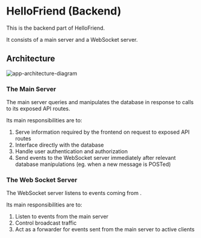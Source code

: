 # HelloFriend (Backend)

This is the backend part of HelloFriend.

It consists of a main server and a WebSocket server.

## Architecture

![app-architecture-diagram](https://user-images.githubusercontent.com/23531034/170530138-fdb6688d-1a99-44ba-a623-dd01e0e73b51.png)

### The Main Server

The main server queries and manipulates the database in response to calls to its exposed API routes.

Its main responsibilities are to:
1) Serve information required by the frontend on request to exposed API routes
2) Interface directly with the database
3) Handle user authentication and authorization
4) Send events to the WebSocket server immediately after relevant database manipulations (eg. when a new message is POSTed)

### The Web Socket Server

The WebSocket server listens to events coming from .

Its main responsibilities are to:
1) Listen to events from the main server
2) Control broadcast traffic
3) Act as a forwarder for events sent from the main server to active clients
